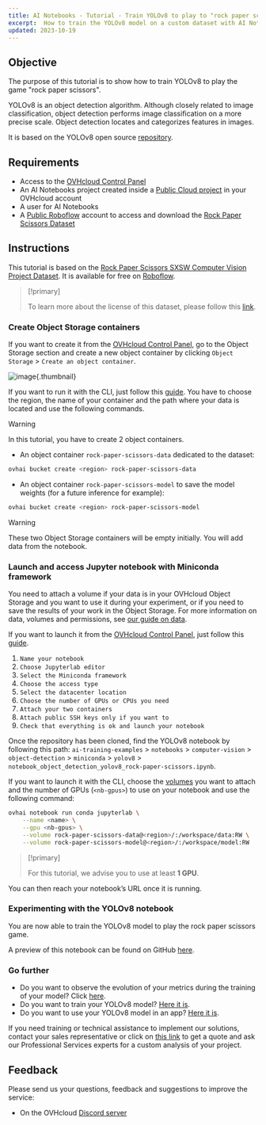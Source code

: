 ```yaml
---
title: AI Notebooks - Tutorial - Train YOLOv8 to play to "rock paper scissors"
excerpt:  How to train the YOLOv8 model on a custom dataset with AI Notebooks
updated: 2023-10-19
---
```


## Objective

The purpose of this tutorial is to show how to train YOLOv8 to play the game "rock paper scissors".

YOLOv8 is an object detection algorithm. Although closely related to image classification, object detection performs image classification on a more precise scale. Object detection locates and categorizes features in images.

It is based on the YOLOv8 open source [repository](https://github.com/ultralytics/ultralytics).

## Requirements

- Access to the [OVHcloud Control Panel](/links/manager)
- An AI Notebooks project created inside a [Public Cloud project](https://www.ovhcloud.com/en-au/public-cloud/) in your OVHcloud account
- A user for AI Notebooks
- A [Public Roboflow](https://public.roboflow.com/) account to access and download the [Rock Paper Scissors Dataset](https://universe.roboflow.com/roboflow-58fyf/rock-paper-scissors-sxsw)

## Instructions

This tutorial is based on the [Rock Paper Scissors SXSW Computer Vision Project Dataset](https://universe.roboflow.com/roboflow-58fyf/rock-paper-scissors-sxsw). It is available for free on [Roboflow](https://public.roboflow.com/).

> [!primary]
>
> To learn more about the license of this dataset, please follow this [link](https://creativecommons.org/publicdomain/zero/1.0/).
>

### Create Object Storage containers

If you want to create it from the [OVHcloud Control Panel](/links/manager), go to the Object Storage section and create a new object container by clicking `Object Storage` > `Create an object container`.

![image](images/new-object-container.png){.thumbnail}

If you want to run it with the CLI, just follow this [guide](/pages/public_cloud/ai_machine_learning/cli_17_how_to_cli_data_notebooks). You have to choose the region, the name of your container and the path where your data is located and use the following commands.

> [!warning]
>
> In this tutorial, you have to create 2 object containers.
>

- An object container `rock-paper-scissors-data` dedicated to the dataset:

```bash
ovhai bucket create <region> rock-paper-scissors-data
```

- An object container `rock-paper-scissors-model` to save the model weights (for a future inference for example):

```bash
ovhai bucket create <region> rock-paper-scissors-model
```

> [!warning]
>
> These two Object Storage containers will be empty initially. You will add data from the notebook.
>

### Launch and access Jupyter notebook with Miniconda framework
  
You need to attach a volume if your data is in your OVHcloud Object Storage and you want to use it during your experiment, or if you need to save the results of your work in the Object Storage. For more information on data, volumes and permissions, see [our guide on data](/pages/public_cloud/ai_machine_learning/cli_17_how_to_cli_data_notebooks).

If you want to launch it from the [OVHcloud Control Panel](/links/manager), just follow this [guide](/pages/public_cloud/ai_machine_learning/notebook_guide_introduction_definition).

1. `Name your notebook`
2. `Choose Jupyterlab editor`
3. `Select the Miniconda framework`
4. `Choose the access type`
5. `Select the datacenter location`
6. `Choose the number of GPUs or CPUs you need`
7. `Attach your two containers`
8. `Attach public SSH keys only if you want to`
9. `Check that everything is ok and launch your notebook`

Once the repository has been cloned, find the YOLOv8 notebook by following this path: `ai-training-examples` > `notebooks` > `computer-vision` > `object-detection` > `miniconda` > `yolov8` > `notebook_object_detection_yolov8_rock-paper-scissors.ipynb`.

If you want to launch it with the CLI, choose the [volumes](/pages/public_cloud/ai_machine_learning/cli_17_how_to_cli_data_notebooks) you want to attach and the number of GPUs (`<nb-gpus>`) to use on your notebook and use the following command:

```bash
ovhai notebook run conda jupyterlab \
	--name <name> \
	--gpu <nb-gpus> \
	--volume rock-paper-scissors-data@<region>/:/workspace/data:RW \
	--volume rock-paper-scissors-model@<region>/:/workspace/model:RW
```

> [!primary]
>
> For this tutorial, we advise you to use at least **1 GPU**.
>

You can then reach your notebook’s URL once it is running.

### Experimenting with the YOLOv8 notebook

You are now able to train the YOLOv8 model to play the rock paper scissors game.

A preview of this notebook can be found on GitHub [here](https://github.com/ovh/ai-training-examples/blob/main/notebooks/computer-vision/object-detection/miniconda/yolov8/notebook_object_detection_yolov8_rock-paper-scissors.ipynb).

### Go further

- Do you want to observe the evolution of your metrics during the training of your model? Click [here](/pages/public_cloud/ai_machine_learning/notebook_tuto_03_weight_biases).
- Do you want to train your YOLOv8 model? [Here it is](/pages/public_cloud/ai_machine_learning/training_tuto_09_train_rock-paper-scissors).
- Do you want to use your YOLOv8 model in an app? [Here it is](/pages/public_cloud/ai_machine_learning/deploy_tuto_15_rock_paper_scissors).

If you need training or technical assistance to implement our solutions, contact your sales representative or click on [this link](https://www.ovhcloud.com/en-au/professional-services/) to get a quote and ask our Professional Services experts for a custom analysis of your project.

## Feedback

Please send us your questions, feedback and suggestions to improve the service:

- On the OVHcloud [Discord server](https://discord.gg/ovhcloud)
